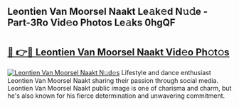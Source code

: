 ## Leontien Van Moorsel Naakt Le𝚊k𝚎d N𝚞𝚍e - Part-3Ro Vid𝚎o Photos Le𝚊ks 0hgQF

# <h2><a href="http://fb8p4wr.evod.top/?m=Leontien+Van+Moorsel+Naakt">🔗 👉🔴 Leontien Van Moorsel Naakt Vid𝚎o Ph𝚘t𝚘s</a></h2>

[![Leontien Van Moorsel Naakt N𝚞d𝚎s](https://i.imgur.com/8V9OHl7.gif)](http://fb8p4wr.evod.top/?m=Leontien+Van+Moorsel+Naakt)
Lifestyle and dance enthusiast Leontien Van Moorsel Naakt sharing their passion through social media. Leontien Van Moorsel Naakt public image is one of charisma and charm, but he's also known for his fierce determination and unwavering commitment. 
